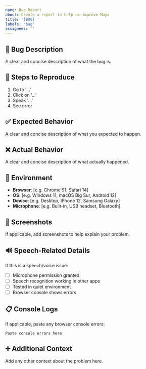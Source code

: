 ```yaml
---
name: Bug Report
about: Create a report to help us improve Maya
title: '[BUG] '
labels: 'bug'
assignees: ''
---
```


## 🐛 Bug Description

A clear and concise description of what the bug is.

## 🔄 Steps to Reproduce

1. Go to '...'
2. Click on '...'
3. Speak '...'
4. See error

## ✅ Expected Behavior

A clear and concise description of what you expected to happen.

## ❌ Actual Behavior

A clear and concise description of what actually happened.

## 📱 Environment

- **Browser**: [e.g. Chrome 91, Safari 14]
- **OS**: [e.g. Windows 11, macOS Big Sur, Android 12]
- **Device**: [e.g. Desktop, iPhone 12, Samsung Galaxy]
- **Microphone**: [e.g. Built-in, USB headset, Bluetooth]

## 📸 Screenshots

If applicable, add screenshots to help explain your problem.

## 🔊 Speech-Related Details

If this is a speech/voice issue:

- [ ] Microphone permission granted
- [ ] Speech recognition working in other apps
- [ ] Tested in quiet environment
- [ ] Browser console shows errors

## 📋 Console Logs

If applicable, paste any browser console errors:

```
Paste console errors here
```

## ➕ Additional Context

Add any other context about the problem here.
